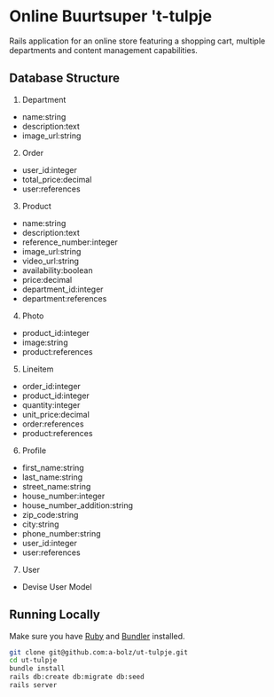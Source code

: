 # Online Buurtsuper 't-tulpje

Rails application for an online store featuring a shopping cart, multiple departments and content management capabilities.


## Database Structure

1. Department
  * name:string
  * description:text
  * image_url:string

2. Order
  * user_id:integer
  * total_price:decimal
  * user:references

3. Product
  * name:string
  * description:text
  * reference_number:integer
  * image_url:string
  * video_url:string
  * availability:boolean
  * price:decimal
  * department_id:integer
  * department:references

4. Photo
  * product_id:integer
  * image:string
  * product:references

5. Lineitem
  * order_id:integer
  * product_id:integer
  * quantity:integer
  * unit_price:decimal
  * order:references
  * product:references

6. Profile
  * first_name:string
  * last_name:string
  * street_name:string
  * house_number:integer
  * house_number_addition:string
  * zip_code:string
  * city:string
  * phone_number:string
  * user_id:integer
  * user:references

7. User
  * Devise User Model


## Running Locally

Make sure you have [Ruby](https://www.ruby-lang.org/en/) and [Bundler](http://bundler.io/) installed.

```bash
git clone git@github.com:a-bolz/ut-tulpje.git
cd ut-tulpje
bundle install
rails db:create db:migrate db:seed
rails server
```
